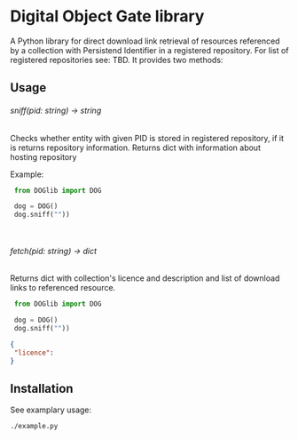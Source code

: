 # Digital Object Gate library
A Python library for direct download link retrieval of resources referenced by a collection with Persistend Identifier in a registered repository. For list of registered repositories see: TBD. It provides two methods:
 
## Usage

###### sniff(pid: string) -> string 
 Checks whether entity with given PID is stored in registered repository, if it is returns repository information.
 Returns dict with information about hosting repository

 Example:
```Python 
 from DOGlib import DOG

 dog = DOG()
 dog.sniff(""))
```

```JSON
 
```
 
###### fetch(pid: string) -> dict

 Returns dict with collection's licence and description and list of download links to referenced resource.

```Python 
 from DOGlib import DOG

 dog = DOG()
 dog.sniff(""))
```

```JSON
{
 "licence": 
}
```

## Installation

























See examplary usage:
```bash
./example.py
```
